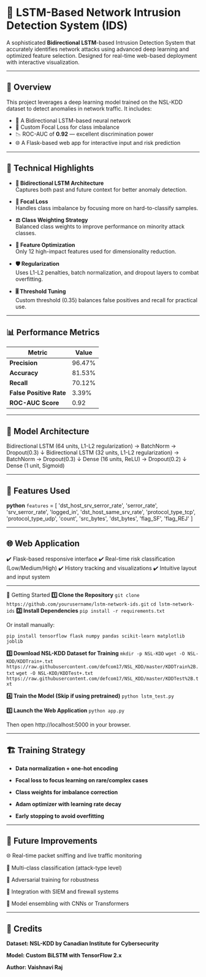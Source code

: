 # 🚨 LSTM-Based Network Intrusion Detection System (IDS)

A sophisticated **Bidirectional LSTM**-based Intrusion Detection System that accurately identifies network attacks using advanced deep learning and optimized feature selection. Designed for real-time web-based deployment with interactive visualization.

---

## 📌 Overview

This project leverages a deep learning model trained on the NSL-KDD dataset to detect anomalies in network traffic. It includes:
- 🧠 A Bidirectional LSTM-based neural network
- 🧪 Custom Focal Loss for class imbalance
- 📉 ROC-AUC of **0.92** — excellent discrimination power
- 🌐 A Flask-based web app for interactive input and risk prediction

---

## 🔧 Technical Highlights

- **🔁 Bidirectional LSTM Architecture**  
  Captures both past and future context for better anomaly detection.

- **🎯 Focal Loss**  
  Handles class imbalance by focusing more on hard-to-classify samples.

- **⚖️ Class Weighting Strategy**  
  Balanced class weights to improve performance on minority attack classes.

- **🧹 Feature Optimization**  
  Only 12 high-impact features used for dimensionality reduction.

- **🛡️ Regularization**  
  Uses L1-L2 penalties, batch normalization, and dropout layers to combat overfitting.

- **🎚️ Threshold Tuning**  
  Custom threshold (0.35) balances false positives and recall for practical use.

---

## 📊 Performance Metrics

| Metric                | Value     |
|-----------------------|-----------|
| **Precision**         | 96.47%    |
| **Accuracy**          | 81.53%    |
| **Recall**            | 70.12%    |
| **False Positive Rate** | 3.39%     |
| **ROC-AUC Score**     | 0.92      |

---

## 🧠 Model Architecture

Bidirectional LSTM (64 units, L1-L2 regularization) → BatchNorm → Dropout(0.3)
↓
Bidirectional LSTM (32 units, L1-L2 regularization) → BatchNorm → Dropout(0.3)
↓
Dense (16 units, ReLU) → Dropout(0.2)
↓
Dense (1 unit, Sigmoid)

---

## 🧬 Features Used

**python**
```features``` = [
    'dst_host_srv_serror_rate', 'serror_rate', 'srv_serror_rate', 'logged_in',
    'dst_host_same_srv_rate', 'protocol_type_tcp', 'protocol_type_udp',
    'count', 'src_bytes', 'dst_bytes', 'flag_SF', 'flag_REJ'
]

---

## 🌐 Web Application
✔️ Flask-based responsive interface
✔️ Real-time risk classification (Low/Medium/High)
✔️ History tracking and visualizations
✔️ Intuitive layout and input system

---

🚀 Getting Started
**1️⃣ Clone the Repository**
```git clone https://github.com/yourusername/lstm-network-ids.git```
```cd lstm-network-ids```
**2️⃣ Install Dependencies**
```pip install -r requirements.txt```

Or install manually:

```pip install tensorflow flask numpy pandas scikit-learn matplotlib joblib```

**3️⃣  Download NSL-KDD Dataset for Training**
```mkdir -p NSL-KDD```
```wget -O NSL-KDD/KDDTrain+.txt https://raw.githubusercontent.com/defcom17/NSL_KDD/master/KDDTrain%2B.txt```
```wget -O NSL-KDD/KDDTest+.txt https://raw.githubusercontent.com/defcom17/NSL_KDD/master/KDDTest%2B.txt```

**4️⃣ Train the Model (Skip if using pretrained)**
```python lstm_test.py```

**5️⃣ Launch the Web Application**
```python app.py```

Then open http://localhost:5000 in your browser.

---

## 🏗️ Training Strategy
- **Data normalization + one-hot encoding**

- **Focal loss to focus learning on rare/complex cases**

- **Class weights for imbalance correction**

- **Adam optimizer with learning rate decay**

- **Early stopping to avoid overfitting**

---

## 🔮 Future Improvements

🌐 Real-time packet sniffing and live traffic monitoring

🧩 Multi-class classification (attack-type level)

🧪 Adversarial training for robustness

🔗 Integration with SIEM and firewall systems

🧠 Model ensembling with CNNs or Transformers

---

## 🙌 Credits
**Dataset: NSL-KDD by Canadian Institute for Cybersecurity**

**Model: Custom BiLSTM with TensorFlow 2.x**

**Author: Vaishnavi Raj**




